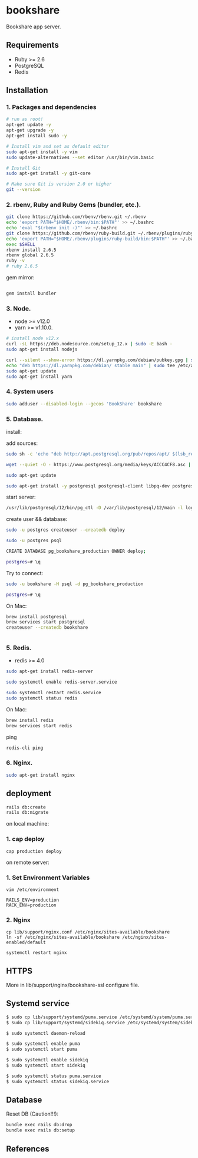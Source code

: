 # bookshare 

Bookshare app server.

## Requirements

* Ruby >= 2.6
* PostgreSQL
* Redis

## Installation

### 1. Packages and dependencies

```sh
# run as root!
apt-get update -y
apt-get upgrade -y
apt-get install sudo -y
```

```sh
# Install vim and set as default editor
sudo apt-get install -y vim
sudo update-alternatives --set editor /usr/bin/vim.basic
```

```sh
# Install Git
sudo apt-get install -y git-core

# Make sure Git is version 2.0 or higher
git --version
```

### 2. rbenv, Ruby and Ruby Gems (bundler, etc.).

```sh
git clone https://github.com/rbenv/rbenv.git ~/.rbenv
echo 'export PATH="$HOME/.rbenv/bin:$PATH"' >> ~/.bashrc
echo 'eval "$(rbenv init -)"' >> ~/.bashrc
git clone https://github.com/rbenv/ruby-build.git ~/.rbenv/plugins/ruby-build
echo 'export PATH="$HOME/.rbenv/plugins/ruby-build/bin:$PATH"' >> ~/.bashrc
exec $SHELL
rbenv install 2.6.5
rbenv global 2.6.5
ruby -v
# ruby 2.6.5
```

gem mirror:

```sh
```

```sh
gem install bundler
```

### 3. Node.

* node >= v12.0
* yarn >= v1.10.0.

```sh
# install node v12.x
curl -sL https://deb.nodesource.com/setup_12.x | sudo -E bash -
sudo apt-get install nodejs

curl --silent --show-error https://dl.yarnpkg.com/debian/pubkey.gpg | sudo apt-key add -
echo "deb https://dl.yarnpkg.com/debian/ stable main" | sudo tee /etc/apt/sources.list.d/yarn.list
sudo apt-get update
sudo apt-get install yarn
```

### 4. System users

```sh
sudo adduser --disabled-login --gecos 'BookShare' bookshare
```

### 5. Database.

install:

add sources:

```sh
sudo sh -c 'echo "deb http://apt.postgresql.org/pub/repos/apt/ $(lsb_release -cs)-pgdg main" > /etc/apt/sources.list.d/pgdg.list'

wget --quiet -O - https://www.postgresql.org/media/keys/ACCC4CF8.asc | sudo apt-key add -

sudo apt-get update
```

```sh
sudo apt-get install -y postgresql postgresql-client libpq-dev postgresql-contrib
```

start server:
```sh
/usr/lib/postgresql/12/bin/pg_ctl -D /var/lib/postgresql/12/main -l logfile start
```

create user && database:

```sh
sudo -u postgres createuser --createdb deploy

sudo -u postgres psql

CREATE DATABASE pg_bookshare_production OWNER deploy;

postgres=# \q
```

Try to connect:

```sh
sudo -u bookshare -H psql -d pg_bookshare_production

postgres=# \q
```

On Mac: 

```sh
brew install postgresql
brew services start postgresql
createuser --createdb bookshare
```

```sh
```

### 5. Redis.

* redis >= 4.0

```sh
sudo apt-get install redis-server

sudo systemctl enable redis-server.service

sudo systemctl restart redis.service
sudo systemctl status redis
```

On Mac: 

```sh
brew install redis
brew services start redis
```

ping 

```sh
redis-cli ping
```

### 6. Nginx.

```sh
sudo apt-get install nginx
```


## deployment

```sh
rails db:create
rails db:migrate
```


<!-- ### 1. Clone the code repository

set deploy key (ssh key), follow: https://developer.github.com/v3/guides/managing-deploy-keys/#deploy-keys

deploy to: ~~/var/www/bookshare~~

```
sudo su bookshare
cd /home/bookshare
git clone https://github.com/hutusi/bookshare.git
``` -->


on local machine:

### 1. cap deploy

```shell
cap production deploy
```

on remote server:

### 1. Set Environment Variables

```shell
vim /etc/environment

RAILS_ENV=production
RACK_ENV=production
```

### 2. Nginx

```shell
cp lib/support/nginx.conf /etc/nginx/sites-available/bookshare
ln -sf /etc/nginx/sites-available/bookshare /etc/nginx/sites-enabled/default

systemctl restart nginx
```

## HTTPS

More in lib/support/nginx/bookshare-ssl configure file. 

## Systemd service

```sh
$ sudo cp lib/support/systemd/puma.service /etc/systemd/system/puma.service
$ sudo cp lib/support/systemd/sidekiq.service /etc/systemd/system/sidekiq.service

$ sudo systemctl daemon-reload

$ sudo systemctl enable puma
$ sudo systemctl start puma

$ sudo systemctl enable sidekiq
$ sudo systemctl start sidekiq

$ sudo systemctl status puma.service
$ sudo systemctl status sidekiq.service
```

## Database

Reset DB (Caution!!!):

```sh
bundle exec rails db:drop
bundle exec rails db:setup
```

## References

[1]: https://gorails.com/deploy/ubuntu/18.04
[2]: https://github.com/mperham/sidekiq
[3]: https://github.com/mperham/sidekiq/blob/master/6.0-Upgrade.md
[4]: https://github.com/ddollar/foreman
[5]: https://capistranorb.com/
